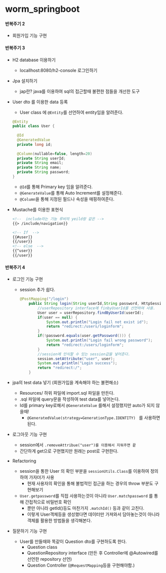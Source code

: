 # worm_springboot

#### 반복주기 2

- 회원가입 기능 구현

#### 반복주기 3

- H2 database 이용하기
  - locallhost:8080/h2-console 로그인하기

- Jpa 설치하기 

  - jap란?  java를 이용하여 sql의 접근할때 불편한 점들을 개선한 도구

- User dto 를 이용한 data 등록

  - User class 에 `@Entity`를 선언하여 entity임을 알려준다.

  ```Java
  @Entity
  public class User {
  	
  	@Id
  	@GeneratedValue
  	private long id;
  	
  	@Column(nullable=false, length=20)
  	private String userId;
  	private String email;
  	private String name;
  	private String password;
  }
  ```

  - `@Id`를 통해 Primary key 임을 알려준다.
  - `@GenerateValue`를 통해 Auto Increment를 설정해준다.
  - `@Column`을 통해 지정된 필드나 속성을 매핑하여준다.

- Mustache를 이용한 표현식

  ```html
  <!--  include라는 기능 루비의 yeild랑 같은 -->
  {{> /include/navigation}}
  
  <!-- If  -->
  {{#user]}
  {{/user}}
  <!-- else  -->
  {{^user}}
  {{/user}}
  ```

#### 반복주기 4

- 로그인 기능 구현

  - session 추가 쉽다. 

    ```java
    @PostMapping("/login")
    	public String login(String userId,String password, HttpSession session) {
    		//userRepository interface에 finbyUserId를 선언하여 사용.
    		User user = userRepository.findByUserId(userId);
    		if(user == null) {
    			System.out.println("Login fail not exist id");
    			return "redirect:/users/loginform";		
    		}
    		if(!password.equals(user.getPassword())) {
    			System.out.println("Login fail wrong password");
    			return "redirect:/users/loginform";
    		} 
    		//session에 인식할 수 있는 session값을 넣어준다.
    		session.setAttribute("user", user);
    		System.out.println("Login success");
    		return "redirect:/";
    	}
    ```

- jpa의 test data 넣기 (회원가입을 계속해야 하는 불편해소)

  - Resources/ 하위 파일에 import.sql 파일을 만든다.
  - .sql 파일에 query문을 작성하여 test data를 넣어논다.
  - Id를 primary key로해서 `@GenerateValue` 를해서 설정했지만 auto가 되지 않을때!
    - `@GeneratedValue(strategy=GenerationType.IDENTITY) ` 를 사용하면 된다.

- 로그아웃 기능 구현 

  - session에서 `.removeAttribue("user")를 이용해서 지워주면 끝`	
  - 간단하게 get으로 구현했지만 원래는 post로 구현한다.

- Refactoring 

  - session을 통한 User 의 확인 부분을 `sessionUtils.Class`를 이용하여 정의하여 가자뎌가 사용
    - 현재 사용자의 확인을 통해 불법적인 접근을 하는 경우의 throw 부분도 구현해보기
  - `User.getpassword`를 직접 사용하는것이 아니라 `User.matchpassword` 를 통해 간접적으로 비밀번호 확인
    - 뿐만 아니라 getId()등도 마찬가지 `.matchId()` 등과 같이 고친다.
    - 이렇게 User객체등을 생성했다면 데이터만 가져와서 담아놓는것이 아니라 객체를 활용한 방법들을 생각해본다.

- 질문하기 기능 구현

  - User를 만들때와 똑같이 Question dto를 구현하도록 한다.
    - Question class 
    - QuestionRepository interface (만든 후 Controller에 @Autowired를 선언한 repository 선언)
    - Question Controller (`@RequestMapping`등을 구현해야함.)
